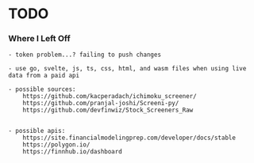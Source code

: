 # TODO

### Where I Left Off

    - token problem...? failing to push changes 

    - use go, svelte, js, ts, css, html, and wasm files when using live data from a paid api

    - possible sources:
        https://github.com/kacperadach/ichimoku_screener/
        https://github.com/pranjal-joshi/Screeni-py/
        https://github.com/devfinwiz/Stock_Screeners_Raw
        

    - possible apis:
        https://site.financialmodelingprep.com/developer/docs/stable
        https://polygon.io/
        https://finnhub.io/dashboard
        
